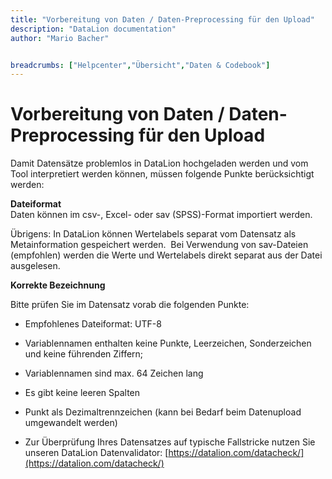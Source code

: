 ```yaml
---
title: "Vorbereitung von Daten / Daten-Preprocessing für den Upload"
description: "DataLion documentation"
author: "Mario Bacher"


breadcrumbs: ["Helpcenter","Übersicht","Daten & Codebook"]
---
```


# Vorbereitung von Daten / Daten-Preprocessing für den Upload

Damit Datensätze problemlos in DataLion hochgeladen werden und vom Tool interpretiert werden können, müssen folgende Punkte berücksichtigt werden:

  
**Dateiformat**  
Daten können im csv-, Excel- oder sav (SPSS)-Format importiert werden.

Übrigens: In DataLion können Wertelabels separat vom Datensatz als Metainformation gespeichert werden.  Bei Verwendung von sav-Dateien (empfohlen) werden die Werte und Wertelabels direkt separat aus der Datei ausgelesen.

**Korrekte Bezeichnung**

Bitte prüfen Sie im Datensatz vorab die folgenden Punkte:

-   Empfohlenes Dateiformat: UTF-8
    
-   Variablennamen enthalten keine Punkte, Leerzeichen, Sonderzeichen und keine führenden Ziffern;
    
-   Variablennamen sind max. 64 Zeichen lang
    
-   Es gibt keine leeren Spalten
    
-   Punkt als Dezimaltrennzeichen (kann bei Bedarf beim Datenupload umgewandelt werden)
    
-   Zur Überprüfung Ihres Datensatzes auf typische Fallstricke nutzen Sie unseren DataLion Datenvalidator: [https://datalion.com/datacheck/](https://datalion.com/datacheck/)
